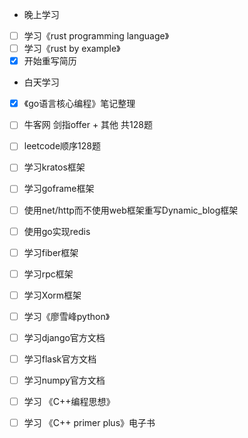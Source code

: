 + 晚上学习

- [ ] 学习《rust programming language》
- [ ] 学习《rust by example》
- [x] 开始重写简历

+ 白天学习

- [x] 《go语言核心编程》笔记整理
- [ ] 牛客网 剑指offer + 其他 共128题
- [ ] leetcode顺序128题
- [ ] 学习kratos框架
- [ ] 学习goframe框架
- [ ] 使用net/http而不使用web框架重写Dynamic_blog框架
- [ ] 使用go实现redis
- [ ] 学习fiber框架
- [ ] 学习rpc框架
- [ ] 学习Xorm框架
- [ ] 学习《廖雪峰python》
- [ ] 学习django官方文档
- [ ] 学习flask官方文档
- [ ] 学习numpy官方文档
- [ ] 学习 《C++编程思想》
- [ ] 学习 《C++ primer plus》电子书


